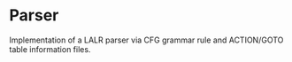 # Parser
Implementation of a LALR parser via CFG grammar rule and ACTION/GOTO table information files.

